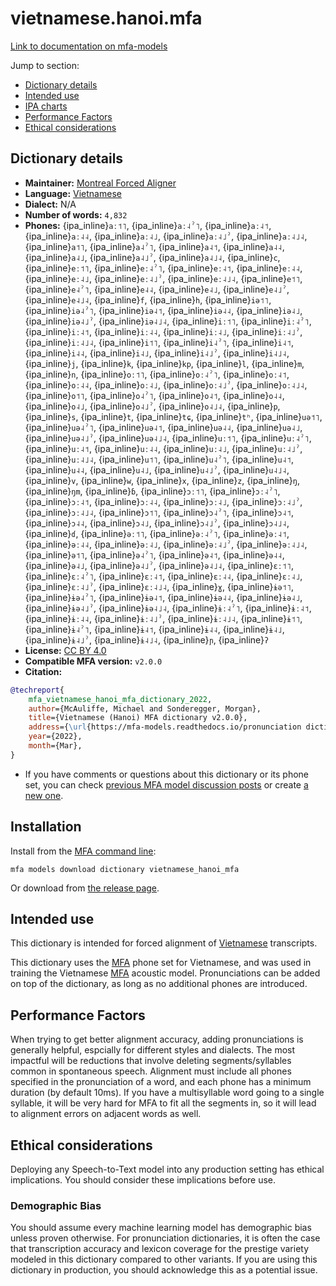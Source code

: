 
# vietnamese.hanoi.mfa

[Link to documentation on mfa-models](https://mfa-models.readthedocs.io/en/main/dictionary/vietnamese_hanoi_mfa.html)

Jump to section:

- [Dictionary details](#dictionary-details)
- [Intended use](#intended-use)
- [IPA charts](#ipa-charts)
- [Performance Factors](#performance-factors)
- [Ethical considerations](#ethical-considerations)

## Dictionary details

- **Maintainer:** [Montreal Forced Aligner](https://montreal-forced-aligner.readthedocs.io/)
- **Language:** [Vietnamese](https://en.wikipedia.org/wiki/Vietnamese_language)
- **Dialect:** N/A
- **Number of words:** `4,832`
- **Phones:** {ipa_inline}`aː˦˥`, {ipa_inline}`aː˨ˀ˥`, {ipa_inline}`aː˨˦`, {ipa_inline}`aː˨˨`, {ipa_inline}`aː˨˩`, {ipa_inline}`aː˨˩ˀ`, {ipa_inline}`aː˨˩˨`, {ipa_inline}`a˦˥`, {ipa_inline}`a˨ˀ˥`, {ipa_inline}`a˨˦`, {ipa_inline}`a˨˨`, {ipa_inline}`a˨˩`, {ipa_inline}`a˨˩ˀ`, {ipa_inline}`a˨˩˨`, {ipa_inline}`c`, {ipa_inline}`eː˦˥`, {ipa_inline}`eː˨ˀ˥`, {ipa_inline}`eː˨˦`, {ipa_inline}`eː˨˨`, {ipa_inline}`eː˨˩`, {ipa_inline}`eː˨˩ˀ`, {ipa_inline}`eː˨˩˨`, {ipa_inline}`e˦˥`, {ipa_inline}`e˨ˀ˥`, {ipa_inline}`e˨˨`, {ipa_inline}`e˨˩`, {ipa_inline}`e˨˩ˀ`, {ipa_inline}`e˨˩˨`, {ipa_inline}`f`, {ipa_inline}`h`, {ipa_inline}`iə˦˥`, {ipa_inline}`iə˨ˀ˥`, {ipa_inline}`iə˨˦`, {ipa_inline}`iə˨˨`, {ipa_inline}`iə˨˩`, {ipa_inline}`iə˨˩ˀ`, {ipa_inline}`iə˨˩˨`, {ipa_inline}`iː˦˥`, {ipa_inline}`iː˨ˀ˥`, {ipa_inline}`iː˨˦`, {ipa_inline}`iː˨˨`, {ipa_inline}`iː˨˩`, {ipa_inline}`iː˨˩ˀ`, {ipa_inline}`iː˨˩˨`, {ipa_inline}`i˦˥`, {ipa_inline}`i˨ˀ˥`, {ipa_inline}`i˨˦`, {ipa_inline}`i˨˨`, {ipa_inline}`i˨˩`, {ipa_inline}`i˨˩ˀ`, {ipa_inline}`i˨˩˨`, {ipa_inline}`j`, {ipa_inline}`k`, {ipa_inline}`kp`, {ipa_inline}`l`, {ipa_inline}`m`, {ipa_inline}`n`, {ipa_inline}`oː˦˥`, {ipa_inline}`oː˨ˀ˥`, {ipa_inline}`oː˨˦`, {ipa_inline}`oː˨˨`, {ipa_inline}`oː˨˩`, {ipa_inline}`oː˨˩ˀ`, {ipa_inline}`oː˨˩˨`, {ipa_inline}`o˦˥`, {ipa_inline}`o˨ˀ˥`, {ipa_inline}`o˨˦`, {ipa_inline}`o˨˨`, {ipa_inline}`o˨˩`, {ipa_inline}`o˨˩ˀ`, {ipa_inline}`o˨˩˨`, {ipa_inline}`p`, {ipa_inline}`s`, {ipa_inline}`t`, {ipa_inline}`tɕ`, {ipa_inline}`tʰ`, {ipa_inline}`uə˦˥`, {ipa_inline}`uə˨ˀ˥`, {ipa_inline}`uə˨˦`, {ipa_inline}`uə˨˨`, {ipa_inline}`uə˨˩`, {ipa_inline}`uə˨˩ˀ`, {ipa_inline}`uə˨˩˨`, {ipa_inline}`uː˦˥`, {ipa_inline}`uː˨ˀ˥`, {ipa_inline}`uː˨˦`, {ipa_inline}`uː˨˨`, {ipa_inline}`uː˨˩`, {ipa_inline}`uː˨˩ˀ`, {ipa_inline}`uː˨˩˨`, {ipa_inline}`u˦˥`, {ipa_inline}`u˨ˀ˥`, {ipa_inline}`u˨˦`, {ipa_inline}`u˨˨`, {ipa_inline}`u˨˩`, {ipa_inline}`u˨˩ˀ`, {ipa_inline}`u˨˩˨`, {ipa_inline}`v`, {ipa_inline}`w`, {ipa_inline}`x`, {ipa_inline}`z`, {ipa_inline}`ŋ`, {ipa_inline}`ŋm`, {ipa_inline}`ɓ`, {ipa_inline}`ɔː˦˥`, {ipa_inline}`ɔː˨ˀ˥`, {ipa_inline}`ɔː˨˦`, {ipa_inline}`ɔː˨˨`, {ipa_inline}`ɔː˨˩`, {ipa_inline}`ɔː˨˩ˀ`, {ipa_inline}`ɔː˨˩˨`, {ipa_inline}`ɔ˦˥`, {ipa_inline}`ɔ˨ˀ˥`, {ipa_inline}`ɔ˨˦`, {ipa_inline}`ɔ˨˨`, {ipa_inline}`ɔ˨˩`, {ipa_inline}`ɔ˨˩ˀ`, {ipa_inline}`ɔ˨˩˨`, {ipa_inline}`ɗ`, {ipa_inline}`əː˦˥`, {ipa_inline}`əː˨ˀ˥`, {ipa_inline}`əː˨˦`, {ipa_inline}`əː˨˨`, {ipa_inline}`əː˨˩`, {ipa_inline}`əː˨˩ˀ`, {ipa_inline}`əː˨˩˨`, {ipa_inline}`ə˦˥`, {ipa_inline}`ə˨ˀ˥`, {ipa_inline}`ə˨˦`, {ipa_inline}`ə˨˨`, {ipa_inline}`ə˨˩`, {ipa_inline}`ə˨˩ˀ`, {ipa_inline}`ə˨˩˨`, {ipa_inline}`ɛː˦˥`, {ipa_inline}`ɛː˨ˀ˥`, {ipa_inline}`ɛː˨˦`, {ipa_inline}`ɛː˨˨`, {ipa_inline}`ɛː˨˩`, {ipa_inline}`ɛː˨˩ˀ`, {ipa_inline}`ɛː˨˩˨`, {ipa_inline}`ɣ`, {ipa_inline}`ɨə˦˥`, {ipa_inline}`ɨə˨ˀ˥`, {ipa_inline}`ɨə˨˦`, {ipa_inline}`ɨə˨˨`, {ipa_inline}`ɨə˨˩`, {ipa_inline}`ɨə˨˩ˀ`, {ipa_inline}`ɨə˨˩˨`, {ipa_inline}`ɨː˨ˀ˥`, {ipa_inline}`ɨː˨˦`, {ipa_inline}`ɨː˨˨`, {ipa_inline}`ɨː˨˩ˀ`, {ipa_inline}`ɨː˨˩˨`, {ipa_inline}`ɨ˦˥`, {ipa_inline}`ɨ˨ˀ˥`, {ipa_inline}`ɨ˨˦`, {ipa_inline}`ɨ˨˨`, {ipa_inline}`ɨ˨˩`, {ipa_inline}`ɨ˨˩ˀ`, {ipa_inline}`ɨ˨˩˨`, {ipa_inline}`ɲ`, {ipa_inline}`ʔ`
- **License:** [CC BY 4.0](https://github.com/MontrealCorpusTools/mfa-models/tree/main/dictionary/vietnamese/hanoi_mfa/v2.0.0/LICENSE)
- **Compatible MFA version:** `v2.0.0`
- **Citation:**

```bibtex
@techreport{
	mfa_vietnamese_hanoi_mfa_dictionary_2022,
	author={McAuliffe, Michael and Sonderegger, Morgan},
	title={Vietnamese (Hanoi) MFA dictionary v2.0.0},
	address={\url{https://mfa-models.readthedocs.io/pronunciation dictionary/Vietnamese/Vietnamese (Hanoi) MFA dictionary v2_0_0.html}},
	year={2022},
	month={Mar},
}
```

- If you have comments or questions about this dictionary or its phone set, you can check [previous MFA model discussion posts](https://github.com/MontrealCorpusTools/mfa-models/discussions?discussions_q=Vietnamese+Hanoi+MFA+dictionary+v2.0.0) or create [a new one](https://github.com/MontrealCorpusTools/mfa-models/discussions/new).

## Installation

Install from the [MFA command line](https://montreal-forced-aligner.readthedocs.io/en/latest/user_guide/models/index.html):

```
mfa models download dictionary vietnamese_hanoi_mfa
```

Or download from [the release page](https://github.com/MontrealCorpusTools/mfa-models/releases/tag/dictionary-vietnamese_hanoi_mfa-v2.0.0).

## Intended use

This dictionary is intended for forced alignment of [Vietnamese](https://en.wikipedia.org/wiki/Vietnamese_language) transcripts.

This dictionary uses the [MFA](https://mfa-models.readthedocs.io/en/refactor/mfa_phone_set.html#vietnamese) phone set for Vietnamese, and was used in training the Vietnamese [MFA](https://mfa-models.readthedocs.io/en/refactor/mfa_phone_set.html#vietnamese) acoustic model.
Pronunciations can be added on top of the dictionary, as long as no additional phones are introduced.

## Performance Factors

When trying to get better alignment accuracy, adding pronunciations is generally helpful, espcially for different styles and dialects.  The most impactful will be reductions that
involve deleting segments/syllables common in spontaneous speech.  Alignment must include all phones specified in the pronunciation of a word, and each phone has
a minimum duration (by default 10ms). If you have a multisyllable word going to a single syllable, it will be very hard for MFA to fit all the segments in,
so it will lead to alignment errors on adjacent words as well.

## Ethical considerations

Deploying any Speech-to-Text model into any production setting has ethical implications. You should consider these implications before use.

### Demographic Bias

You should assume every machine learning model has demographic bias unless proven otherwise.
For pronunciation dictionaries, it is often the case that transcription accuracy and lexicon coverage for the prestige variety modeled in this dictionary compared to other variants.
If you are using this dictionary in production, you should acknowledge this as a potential issue.
